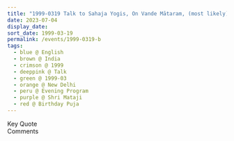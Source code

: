 ```yaml
---
title: "1999-0319 Talk to Sahaja Yogis, On Vande Mātaram, (most likely) At the end of the Evening Program, New Delhi, India"
date: 2023-07-04
display_date: 
sort_date: 1999-03-19
permalink: /events/1999-0319-b
tags:
  - blue @ English
  - brown @ India
  - crimson @ 1999
  - deeppink @ Talk
  - green @ 1999-03
  - orange @ New Delhi
  - peru @ Evening Program
  - purple @ Shri Mataji
  - red @ Birthday Puja
---
```


<wave-list>
  <list-title color="green" width="75">Key Quote</list-title>
  <list-item color="BlanchedAlmond"  width="200"></list-item>
  <list-item color="Lavender"></list-item>
  <list-item color="BlanchedAlmond"></list-item>
</wave-list>

<br>

<wave-list>
  <list-title color="green" width="75">Comments</list-title>
  <list-item color="BlanchedAlmond"  width="200"></list-item>
  <list-item color="Lavender"></list-item>
  <list-item color="BlanchedAlmond"></list-item>
</wave-list>